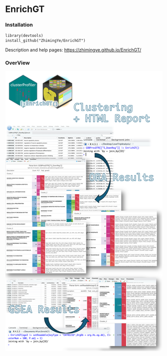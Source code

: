 # EnrichGT

### Installation

```{r}
library(devtools)
install_github("ZhimingYe/EnrichGT")
```

Description and help pages: <https://zhimingye.github.io/EnrichGT/>

### OverView

![](man/figures/EnrichGT.png)


